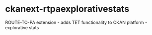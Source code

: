 # ckanext-rtpaexplorativestats
ROUTE-TO-PA extension - adds TET functionality to CKAN platform - explorative stats
